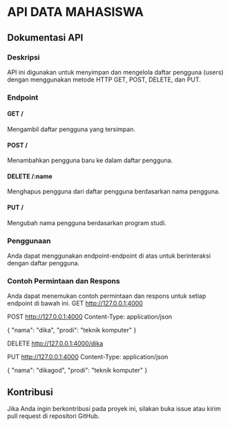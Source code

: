 # API DATA MAHASISWA

## Dokumentasi API

### Deskripsi
API ini digunakan untuk menyimpan dan mengelola daftar pengguna (users) dengan menggunakan metode HTTP GET, POST, DELETE, dan PUT.

### Endpoint

#### GET /
Mengambil daftar pengguna yang tersimpan.

#### POST /
Menambahkan pengguna baru ke dalam daftar pengguna.

#### DELETE /:name
Menghapus pengguna dari daftar pengguna berdasarkan nama pengguna.

#### PUT /
Mengubah nama pengguna berdasarkan program studi.

### Penggunaan
Anda dapat menggunakan endpoint-endpoint di atas untuk berinteraksi dengan daftar pengguna.

### Contoh Permintaan dan Respons
Anda dapat menemukan contoh permintaan dan respons untuk setiap endpoint di bawah ini.
GET http://127.0.0.1:4000

POST http://127.0.0.1:4000
Content-Type: application/json

{
"nama": "dika",
"prodi": "teknik komputer"
}

DELETE http://127.0.0.1:4000/dika

PUT http://127.0.0.1:4000
Content-Type: application/json

{
"nama": "dikagod",
"prodi": "teknik komputer"
}

## Kontribusi
Jika Anda ingin berkontribusi pada proyek ini, silakan buka issue atau kirim pull request di repositori GitHub.

